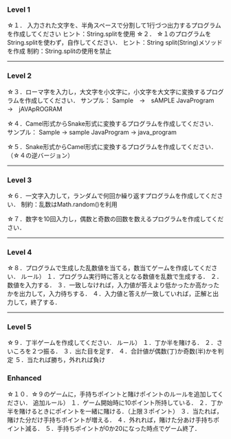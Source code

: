 ### Level 1
☆１．
入力された文字を、半角スペースで分割して1行づつ出力するプログラムを作成してください
ヒント：String.splitを使用
☆２．
☆１のプログラムをString.splitを使わず，自作してください．
ヒント：String split(String)メソッドを作成
制約：String.splitの使用を禁止

---

### Level 2

☆３．ローマ字を入力し，大文字を小文字に，小文字を大文字に変換するプログラムを作成してください．
サンプル：
Sample　→　sAMPLE
JavaProgram　→　jAVApROGRAM

☆４．Camel形式からSnake形式に変換するプログラムを作成してください．
サンプル：
Sample -> sample
JavaProgram -> java_program

☆５．Snake形式からCamel形式に変換するプログラムを作成してください．（☆４の逆バージョン）

---

### Level 3

☆６．一文字入力して，ランダムで何回か繰り返すプログラムを作成してください．
制約：乱数はMath.random()を利用

☆７．数字を10回入力し，偶数と奇数の回数を数えるプログラムを作成してください．

---

### Level 4

☆８．プログラムで生成した乱数値を当てる，数当てゲームを作成してください．
ルール）
１．プログラム実行時に答えとなる数値を乱数で生成する．
２．数値を入力する．
３．一致しなければ，入力値が答えより低かったか高かったかを出力して，入力待ちする．
４．入力値と答えが一致していれば，正解と出力して，終了する．

---

### Level 5
☆９．丁半ゲームを作成してください．
ルール）
１．丁か半を賭ける．
２．さいころを２つ振る．
３．出た目を足す．
４．合計値が偶数(丁)か奇数(半)かを判定
５．当たれば勝ち，外れれば負け

### Enhanced

☆１０．☆９のゲームに，手持ちポイントと賭けポイントのルールを追加してください．
追加ルール）
１．ゲーム開始時に10ポイント所持している．
２．丁か半を賭けるときにポイントを一緒に賭ける．（上限３ポイント）
３．当たれば，賭けた分だけ手持ちポイントが増える．
４．外れれば，賭けた分あけ手持ちポイント減る．
５．手持ちポイントが0か20になった時点でゲーム終了．
